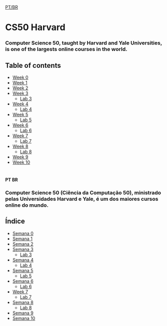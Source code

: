 [PT/BR](#pt-br)

# CS50 Harvard

### Computer Science 50, taught by Harvard and Yale Universities, is one of the largests online courses in the world.
 
## Table of contents
- [Week 0](https://scratch.mit.edu/projects/583035378/)
- [Week 1](https://github.com/marciomendonc4/CS50-Harvard/tree/main/pset1)
- [Week 2](https://github.com/marciomendonc4/CS50-Harvard/tree/main/pset2)
- [Week 3](https://github.com/marciomendonc4/CS50-Harvard/tree/main/pset3)
     + [Lab 3](https://github.com/marciomendonc4/CS50-Harvard/tree/main/lab3)
- [Week 4](https://github.com/marciomendonc4/CS50-Harvard/tree/main/pset4)
     + [Lab 4](https://github.com/marciomendonc4/CS50-Harvard/tree/main/lab4)
- [Week 5](https://github.com/marciomendonc4/CS50-Harvard/tree/main/pset5)
     + [Lab 5](https://github.com/marciomendonc4/CS50-Harvard/tree/main/lab5)
- [Week 6](https://github.com/marciomendonc4/CS50-Harvard/tree/main/pset6)
     + [Lab 6](https://github.com/marciomendonc4/CS50-Harvard/tree/main/lab6)
- [Week 7](https://github.com/marciomendonc4/CS50-Harvard/tree/main/pset7)
     + [Lab 7](https://github.com/marciomendonc4/CS50-Harvard/tree/main/lab7)
- [Week 8](https://github.com/marciomendonc4/CS50-Harvard/tree/main/pset8)
     + [Lab 8](https://github.com/marciomendonc4/CS50-Harvard/tree/main/lab8)
- [Week 9]()
- [Week 10]()

#
#### PT BR

### Computer Science 50 (Ciência da Computação 50), ministrado pelas Universidades Harvard e Yale, é um dos maiores cursos online do mundo.
 
## Índice
- [Semana 0](https://scratch.mit.edu/projects/583035378/)
- [Semana 1](https://github.com/marciomendonc4/CS50-Harvard/tree/main/pset1)
- [Semana 2](https://github.com/marciomendonc4/CS50-Harvard/tree/main/pset2)
- [Semana 3](https://github.com/marciomendonc4/CS50-Harvard/tree/main/pset3)
     + [Lab 3](https://github.com/marciomendonc4/CS50-Harvard/tree/main/lab3)
- [Semana 4](https://github.com/marciomendonc4/CS50-Harvard/tree/main/pset4)
     + [Lab 4](https://github.com/marciomendonc4/CS50-Harvard/tree/main/lab4)
- [Semana 5](https://github.com/marciomendonc4/CS50-Harvard/tree/main/pset5)
     + [Lab 5](https://github.com/marciomendonc4/CS50-Harvard/tree/main/lab5)
- [Semana 6](https://github.com/marciomendonc4/CS50-Harvard/tree/main/pset6)
     + [Lab 6](https://github.com/marciomendonc4/CS50-Harvard/tree/main/lab6)
- [Week 7](https://github.com/marciomendonc4/CS50-Harvard/tree/main/pset7)
     + [Lab 7](https://github.com/marciomendonc4/CS50-Harvard/tree/main/lab7)
- [Semana 8](https://github.com/marciomendonc4/CS50-Harvard/tree/main/pset8)
     + [Lab 8](https://github.com/marciomendonc4/CS50-Harvard/tree/main/lab8)
- [Semana 9]()
- [Semana 10]()

 

